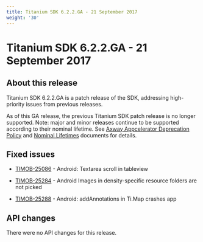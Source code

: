 ```yaml
---
title: Titanium SDK 6.2.2.GA - 21 September 2017
weight: '30'
---
```


# Titanium SDK 6.2.2.GA - 21 September 2017

## About this release

Titanium SDK 6.2.2.GA is a patch release of the SDK, addressing high-priority issues from previous releases.

As of this GA release, the previous Titanium SDK patch release is no longer supported. Note: major and minor releases continue to be supported according to their nominal lifetime. See [Axway Appcelerator Deprecation Policy](/guide/AMPLIFY_Appcelerator_Services_Overview/Axway_Appcelerator_Deprecation_Policy/) and [Nominal Lifetimes](/guide/AMPLIFY_Appcelerator_Services_Overview/Axway_Appcelerator_Product_Lifecycle/#nominal-lifetimes) documents for details.

## Fixed issues

* [TIMOB-25086](https://jira.appcelerator.org/browse/TIMOB-25086) - Android: Textarea scroll in tableview

* [TIMOB-25284](https://jira.appcelerator.org/browse/TIMOB-25284) - Android Images in density-specific resource folders are not picked

* [TIMOB-25288](https://jira.appcelerator.org/browse/TIMOB-25288) - Android: addAnnotations in Ti.Map crashes app

## API changes

There were no API changes for this release.
